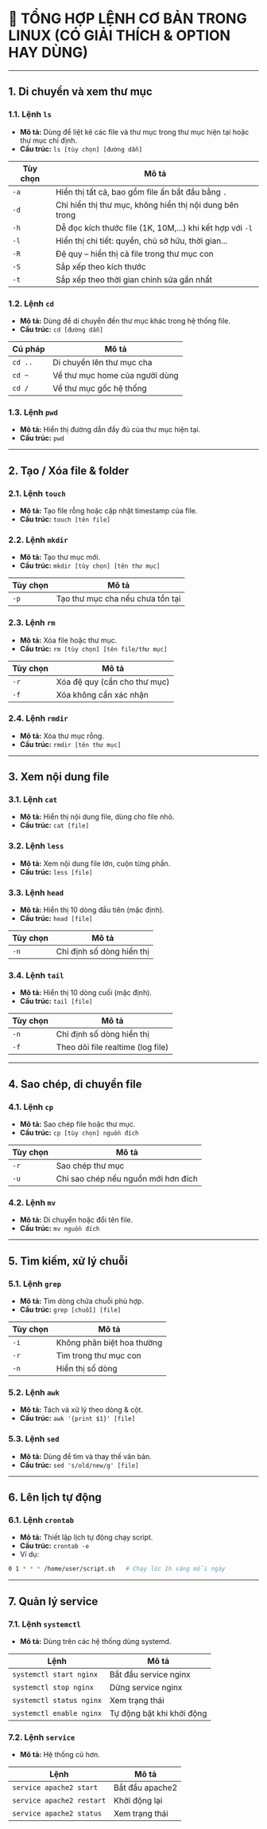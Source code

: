 # 🐧 TỔNG HỢP LỆNH CƠ BẢN TRONG LINUX (CÓ GIẢI THÍCH & OPTION HAY DÙNG)

---

## 1. Di chuyển và xem thư mục

### 1.1. Lệnh `ls`
- **Mô tả:** Dùng để liệt kê các file và thư mục trong thư mục hiện tại hoặc thư mục chỉ định.
- **Cấu trúc:** `ls [tùy chọn] [đường dẫn]`

| Tùy chọn | Mô tả |
|----------|------|
| `-a`     | Hiển thị tất cả, bao gồm file ẩn bắt đầu bằng `.` |
| `-d`     | Chỉ hiển thị thư mục, không hiển thị nội dung bên trong |
| `-h`     | Dễ đọc kích thước file (1K, 10M,...) khi kết hợp với `-l` |
| `-l`     | Hiển thị chi tiết: quyền, chủ sở hữu, thời gian... |
| `-R`     | Đệ quy – hiển thị cả file trong thư mục con |
| `-S`     | Sắp xếp theo kích thước |
| `-t`     | Sắp xếp theo thời gian chỉnh sửa gần nhất |

### 1.2. Lệnh `cd`
- **Mô tả:** Dùng để di chuyển đến thư mục khác trong hệ thống file.
- **Cấu trúc:** `cd [đường dẫn]`

| Cú pháp | Mô tả |
|--------|------|
| `cd ..` | Di chuyển lên thư mục cha |
| `cd ~`  | Về thư mục home của người dùng |
| `cd /`  | Về thư mục gốc hệ thống |

### 1.3. Lệnh `pwd`
- **Mô tả:** Hiển thị đường dẫn đầy đủ của thư mục hiện tại.
- **Cấu trúc:** `pwd`

---

## 2. Tạo / Xóa file & folder

### 2.1. Lệnh `touch`
- **Mô tả:** Tạo file rỗng hoặc cập nhật timestamp của file.
- **Cấu trúc:** `touch [tên file]`

### 2.2. Lệnh `mkdir`
- **Mô tả:** Tạo thư mục mới.
- **Cấu trúc:** `mkdir [tùy chọn] [tên thư mục]`

| Tùy chọn | Mô tả |
|----------|------|
| `-p`     | Tạo thư mục cha nếu chưa tồn tại |

### 2.3. Lệnh `rm`
- **Mô tả:** Xóa file hoặc thư mục.
- **Cấu trúc:** `rm [tùy chọn] [tên file/thư mục]`

| Tùy chọn | Mô tả |
|----------|------|
| `-r`     | Xóa đệ quy (cần cho thư mục) |
| `-f`     | Xóa không cần xác nhận |

### 2.4. Lệnh `rmdir`
- **Mô tả:** Xóa thư mục rỗng.
- **Cấu trúc:** `rmdir [tên thư mục]`

---

## 3. Xem nội dung file

### 3.1. Lệnh `cat`
- **Mô tả:** Hiển thị nội dung file, dùng cho file nhỏ.
- **Cấu trúc:** `cat [file]`

### 3.2. Lệnh `less`
- **Mô tả:** Xem nội dung file lớn, cuộn từng phần.
- **Cấu trúc:** `less [file]`

### 3.3. Lệnh `head`
- **Mô tả:** Hiển thị 10 dòng đầu tiên (mặc định).
- **Cấu trúc:** `head [file]`

| Tùy chọn | Mô tả |
|----------|------|
| `-n`     | Chỉ định số dòng hiển thị |

### 3.4. Lệnh `tail`
- **Mô tả:** Hiển thị 10 dòng cuối (mặc định).
- **Cấu trúc:** `tail [file]`

| Tùy chọn | Mô tả |
|----------|------|
| `-n`     | Chỉ định số dòng hiển thị |
| `-f`     | Theo dõi file realtime (log file) |

---

## 4. Sao chép, di chuyển file

### 4.1. Lệnh `cp`
- **Mô tả:** Sao chép file hoặc thư mục.
- **Cấu trúc:** `cp [tùy chọn] nguồn đích`

| Tùy chọn | Mô tả |
|----------|------|
| `-r`     | Sao chép thư mục |
| `-u`     | Chỉ sao chép nếu nguồn mới hơn đích |

### 4.2. Lệnh `mv`
- **Mô tả:** Di chuyển hoặc đổi tên file.
- **Cấu trúc:** `mv nguồn đích`

---

## 5. Tìm kiếm, xử lý chuỗi

### 5.1. Lệnh `grep`
- **Mô tả:** Tìm dòng chứa chuỗi phù hợp.
- **Cấu trúc:** `grep [chuỗi] [file]`

| Tùy chọn | Mô tả |
|----------|------|
| `-i`     | Không phân biệt hoa thường |
| `-r`     | Tìm trong thư mục con |
| `-n`     | Hiển thị số dòng |

### 5.2. Lệnh `awk`
- **Mô tả:** Tách và xử lý theo dòng & cột.
- **Cấu trúc:** `awk '{print $1}' [file]`

### 5.3. Lệnh `sed`
- **Mô tả:** Dùng để tìm và thay thế văn bản.
- **Cấu trúc:** `sed 's/old/new/g' [file]`

---

## 6. Lên lịch tự động

### 6.1. Lệnh `crontab`
- **Mô tả:** Thiết lập lịch tự động chạy script.
- **Cấu trúc:** `crontab -e`
- Ví dụ:
```bash
0 1 * * * /home/user/script.sh   # Chạy lúc 1h sáng mỗi ngày
```

---

## 7. Quản lý service

### 7.1. Lệnh `systemctl`
- **Mô tả:** Dùng trên các hệ thống dùng systemd.

| Lệnh | Mô tả |
|------|------|
| `systemctl start nginx`  | Bắt đầu service nginx |
| `systemctl stop nginx`   | Dừng service nginx |
| `systemctl status nginx` | Xem trạng thái |
| `systemctl enable nginx` | Tự động bật khi khởi động |

### 7.2. Lệnh `service`
- **Mô tả:** Hệ thống cũ hơn.

| Lệnh | Mô tả |
|------|------|
| `service apache2 start`  | Bắt đầu apache2 |
| `service apache2 restart`| Khởi động lại |
| `service apache2 status` | Xem trạng thái |

